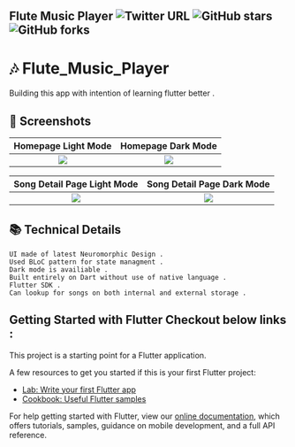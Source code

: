 ## Flute Music Player ![Twitter URL](https://img.shields.io/twitter/url?style=social&url=https://twitter.com/Abhishe00178650) ![GitHub stars](https://img.shields.io/github/stars/iamabhishek229313/Flute-Music-Player?style=social)![GitHub forks](https://img.shields.io/github/forks/iamabhishek229313/Flute-Music-Player?style=social) 

# 🎶 Flute_Music_Player

Building this app with intention of learning flutter better .

## 📱 Screenshots
|                                                     Homepage  Light Mode                                                      |                                                   Homepage Dark Mode                                                   |
|:----------------------------------------------------------------------------------------------------------------------:|:--------------------------------------------------------------------------------------------------------------:|
| ![](https://github.com/iamabhishek229313/Flute-Music-Player/blob/master/screenshots/flute_player_lightmode_main.png?raw=true) | ![](https://github.com/iamabhishek229313/Flute-Music-Player/blob/master/screenshots/flute_player_darkmode_main.png?raw=true) |

|                                          Song Detail Page Light Mode                                           |                                                  Song Detail Page Dark Mode                                                   |
|:------------------------------------------------------------------------------------------------------------:|:----------------------------------------------------------------------------------------------------------------:|
| ![](https://github.com/iamabhishek229313/Flute-Music-Player/blob/master/screenshots/flute_player_lightmode_song_detail.png?raw=true) | ![](https://github.com/iamabhishek229313/Flute-Music-Player/blob/master/screenshots/flute_player_darkmode_song_detail.png?raw=true) |



## 📚 Technical Details
```
UI made of latest Neuromorphic Design .
Used BLoC pattern for state managment .
Dark mode is availiable .
Built entirely on Dart without use of native language . 
Flutter SDK .
Can lookup for songs on both internal and external storage .
```


## Getting Started with Flutter Checkout below links :

This project is a starting point for a Flutter application.

A few resources to get you started if this is your first Flutter project:

- [Lab: Write your first Flutter app](https://flutter.dev/docs/get-started/codelab)
- [Cookbook: Useful Flutter samples](https://flutter.dev/docs/cookbook)

For help getting started with Flutter, view our
[online documentation](https://flutter.dev/docs), which offers tutorials,
samples, guidance on mobile development, and a full API reference.
